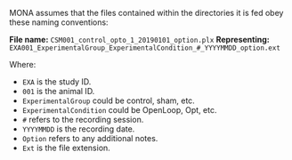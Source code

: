MONA assumes that the files contained within the directories it is fed obey these naming conventions:

**File name:** `CSM001_control_opto_1_20190101_option.plx`
**Representing:** `EXA001_ExperimentalGroup_ExperimentalCondition_#_YYYYMMDD_option.ext`

Where:
- `EXA` is the study ID.
- `001` is the animal ID.
- `ExperimentalGroup` could be control, sham, etc.
- `ExperimentalCondition` could be OpenLoop, Opt, etc.
- `#` refers to the recording session.
- `YYYYMMDD` is the recording date.
- `Option` refers to any additional notes.
- `Ext` is the file extension.
